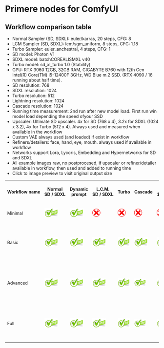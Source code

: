 # Primere nodes for ComfyUI
## Workflow comparison table

- Normal Sampler (SD, SDXL): euler/karras, 20 steps, CFG: 8
- LCM Sampler (SD, SDXL): lcm/sgm_uniform, 8 steps, CFG: 1.18
- Turbo Sampler: euler_anchestral, 4 steps, CFG: 1
- SD model: Photon V1
- SDXL model: batchCOREALISMXL v40
- Turbo model: sd_xl_turbo 1.0 (Stability)
- GPU: RTX 3060 12GB, 32GB RAM, GIGABYTE B760 with 12th Gen Intel(R) Core(TM) i5-12400F 3GHz, WD Blue m.2 SSD. (RTX 4090 / 16 running about half time).
- SD resolution: 768
- SDXL resolution: 1024
- Turbo resolution: 512
- Lightning resolution: 1024
- Cascade resolution: 1024
- Running time measurement: 2nd run after new model load. First run win model load depending the speed ofyour SSD
- Upscaler: Ultimate SD upscaler. 4x for SD (768 x 4), 3.2x for SDXL (1024 x 3.2), 4x for Turbo (512 x 4). Always used and measured when available in the workflow
- Custom VAE always used (and loaded) if exist in workflow
- Refiners/detailers: face, hand, eye, mouth. always used if available in workflow
- Networks support Lora, Lycoris, Embedding and Hypernetworks for SD and SDXL
- All example images raw, no postprocesed, if upscaler or refiner/detailer available in workflow, then used and added to running time
- Click to image preview to visit original output size

<table>
    <tr>
        <th nowrap rowspan="3">Workflow name</th>
        <th nowrap rowspan="3">Normal<br>SD / SDXL</th>
        <th nowrap rowspan="3">Dynamic<br>prompt</th>
        <th nowrap rowspan="3">L.C.M.<br>SD / SDXL</th>
        <th nowrap rowspan="3">Turbo</th>
        <th nowrap rowspan="3">Cascade</th>
        <th nowrap rowspan="3">Lightning<br>1,2,4,8 steps</th>
        <th nowrap rowspan="3">Upscale<br>to ~6mpx</th>
        <th nowrap rowspan="3">Image save</th>
        <th nowrap rowspan="3">Refiners<br>4 refiners</th>
        <th nowrap rowspan="3">Recycler</th>
        <th nowrap rowspan="3">Styles</th>
        <th nowrap rowspan="3">Networks</th>
        <th nowrap rowspan="3">Custom<br>VAE</th>
        <th nowrap rowspan="3">RTX 3060/12</th>
        <th nowrap rowspan="3">SD (768)<br>Photon_V1</th>
        <th nowrap rowspan="3">SDXL (1024)<br>batchCOREALISMXL</th>
        <th nowrap rowspan="3">SD LCM (768)<br>Photon_V1</th>
        <th nowrap rowspan="3">SDXL LCM (1024)<br>batchCOREALISMXL</th>
        <th nowrap rowspan="3">Turbo (512)<br>sd_xl_turbo_1.0</th>
        <th nowrap rowspan="3">Cascade (1024)</th>
        <th nowrap colspan="16">Lightning (1024)</th>
    </tr>
    <tr>
        <th nowrap colspan="5">SAFETENSOR</th>
        <th nowrap colspan="4">LORA + batchCOREALISMXL_v40</th>
        <th nowrap colspan="5">UNET</th>
        <th nowrap colspan="2">Custom</th>
    </tr>
    <tr>
        <th nowrap>Step 1</th>
        <th nowrap>Step 2</th>
        <th nowrap>Step 4</th>
        <th nowrap>Step 8</th>
        <th nowrap>Custom</th>
        <th nowrap>Step 2</th>
        <th nowrap>Step 4</th>
        <th nowrap>Step 8</th>
        <th nowrap>Custom</th>
        <th nowrap>Step 1</th>
        <th nowrap>Step 2</th>
        <th nowrap>Step 4</th>
        <th nowrap>Step 8</th>
        <th nowrap>Custom</th>
        <th nowrap>Step 8</th>
        <th nowrap>Step 6</th>
    </tr>
    <tr>
        <td>Minimal</td>
        <td><img src="../readme_images/green-yes.png" height="30 px"></td>
        <td><img src="../readme_images/green-yes.png" height="30 px"></td>
        <td><img src="../readme_images/red-no.png" height="26px"></td>
        <td><img src="../readme_images/red-no.png" height="26px"></td>
        <td><img src="../readme_images/red-no.png" height="26px"></td>
        <td><img src="../readme_images/red-no.png" height="26px"></td>
        <td><img src="../readme_images/red-no.png" height="26px"></td>
        <td><img src="../readme_images/red-no.png" height="26px"></td>
        <td><img src="../readme_images/red-no.png" height="26px"></td>
        <td><img src="../readme_images/red-no.png" height="26px"></td>
        <td><img src="../readme_images/red-no.png" height="26px"></td>
        <td><img src="../readme_images/red-no.png" height="26px"></td>
        <td><img src="../readme_images/red-no.png" height="26px"></td>
        <td nowrap>SD: 7 sec<br>SDXL: 35 sec</td>
        <td><a href="../readme_images/example-minimal-sd-raw.jpg"><img src="../readme_images/example-minimal-sd.jpg" height="60 px"></a></td>
        <td><a href="../readme_images/example-minimal-sdxl-raw.jpg"><img src="../readme_images/example-minimal-sdxl.jpg" height="60 px"></a></td>
        <td><img src="../readme_images/red-no.png" height="26px"></td>
        <td><img src="../readme_images/red-no.png" height="26px"></td>
        <td><img src="../readme_images/red-no.png" height="26px"></td>
        <td><img src="../readme_images/red-no.png" height="26px"></td>
        <td><img src="../readme_images/red-no.png" height="26px"></td>
        <td><img src="../readme_images/red-no.png" height="26px"></td>
        <td><img src="../readme_images/red-no.png" height="26px"></td>
        <td><img src="../readme_images/red-no.png" height="26px"></td>
        <td><img src="../readme_images/red-no.png" height="26px"></td>
        <td><img src="../readme_images/red-no.png" height="26px"></td>
        <td><img src="../readme_images/red-no.png" height="26px"></td>
        <td><img src="../readme_images/red-no.png" height="26px"></td>
        <td><img src="../readme_images/red-no.png" height="26px"></td>
        <td><img src="../readme_images/red-no.png" height="26px"></td>
        <td><img src="../readme_images/red-no.png" height="26px"></td>
        <td><img src="../readme_images/red-no.png" height="26px"></td>
        <td><img src="../readme_images/red-no.png" height="26px"></td>
        <td><img src="../readme_images/red-no.png" height="26px"></td>
        <td><img src="../readme_images/red-no.png" height="26px"></td>
        <td><img src="../readme_images/red-no.png" height="26px"></td>
    </tr>
    <tr>
        <td>Basic</td>
        <td><img src="../readme_images/green-yes.png" height="30 px"></td>
        <td><img src="../readme_images/green-yes.png" height="30 px"></td>
        <td><img src="../readme_images/green-yes.png" height="30 px"></td>
        <td><img src="../readme_images/green-yes.png" height="30 px"></td>
        <td><img src="../readme_images/green-yes.png" height="30 px"></td>
        <td><img src="../readme_images/green-yes.png" height="30 px"></td>
        <td><img src="../readme_images/red-no.png" height="26px"></td>
        <td><img src="../readme_images/red-no.png" height="26px"></td>
        <td><img src="../readme_images/red-no.png" height="26px"></td>
        <td><img src="../readme_images/red-no.png" height="26px"></td>
        <td><img src="../readme_images/red-no.png" height="26px"></td>
        <td><img src="../readme_images/red-no.png" height="26px"></td>
        <td><img src="../readme_images/red-no.png" height="26px"></td>
        <td nowrap>SD: 7 sec<br>SD LCM: 3 sec<br>SDXL: 36 sec<br>SDXL LCM: 21 sec<br>Turbo: 21 sec<br>Cascade: 52 sec<br>Lightning (Lora 8): 18 sec</td>
        <td><a href="../readme_images/example-basic-sd-raw.jpg"><img src="../readme_images/example-basic-sd.jpg" height="60 px"></a></td>
        <td><a href="../readme_images/example-basic-sdxl-raw.jpg"><img src="../readme_images/example-basic-sdxl.jpg" height="60 px"></a></td>
        <td><a href="../readme_images/example-basic-sdlcm-raw.jpg"><img src="../readme_images/example-basic-sdlcm.jpg" height="60 px"></a></td>
        <td><a href="../readme_images/example-basic-sdxllcm-raw.jpg"><img src="../readme_images/example-basic-sdxllcm.jpg" height="60 px"></a></td>
        <td><a href="../readme_images/example-basic-turbo-raw.jpg"><img src="../readme_images/example-basic-turbo.jpg" height="60 px"></a></td>
        <td><a href="../readme_images/example-basic-cascade-raw.jpg"><img src="../readme_images/example-basic-cascade.jpg" height="60 px"></a></td>
        <td><a href="../readme_images/example-basic-lightning-safetensor-1-raw.jpg"><img src="../readme_images/example-basic-lightning-safetensor-1.jpg" height="60 px"></a></td>
        <td><a href="../readme_images/example-basic-lightning-safetensor-2-raw.jpg"><img src="../readme_images/example-basic-lightning-safetensor-2.jpg" height="60 px"></a></td>
        <td><a href="../readme_images/example-basic-lightning-safetensor-4-raw.jpg"><img src="../readme_images/example-basic-lightning-safetensor-4.jpg" height="60 px"></a></td>
        <td><a href="../readme_images/example-basic-lightning-safetensor-8-raw.jpg"><img src="../readme_images/example-basic-lightning-safetensor-8.jpg" height="60 px"></a></td>
        <td><a href="../readme_images/example-basic-lightning-safetensor-6-raw.jpg"><img src="../readme_images/example-basic-lightning-safetensor-6.jpg" height="60 px"></a></td>
        <td><a href="../readme_images/example-basic-lightning-lora-2-raw.jpg"><img src="../readme_images/example-basic-lightning-lora-2.jpg" height="60 px"></a></td>
        <td><a href="../readme_images/example-basic-lightning-lora-4-raw.jpg"><img src="../readme_images/example-basic-lightning-lora-4.jpg" height="60 px"></a></td>
        <td><a href="../readme_images/example-basic-lightning-lora-8-raw.jpg"><img src="../readme_images/example-basic-lightning-lora-8.jpg" height="60 px"></a></td>
        <td><a href="../readme_images/example-basic-lightning-lora-6-raw.jpg"><img src="../readme_images/example-basic-lightning-lora-6.jpg" height="60 px"></a></td>
        <td><a href="../readme_images/example-basic-lightning-unet-1-raw.jpg"><img src="../readme_images/example-basic-lightning-unet-1.jpg" height="60 px"></a></td>
        <td><a href="../readme_images/example-basic-lightning-unet-2-raw.jpg"><img src="../readme_images/example-basic-lightning-unet-2.jpg" height="60 px"></a></td>
        <td><a href="../readme_images/example-basic-lightning-unet-4-raw.jpg"><img src="../readme_images/example-basic-lightning-unet-4.jpg" height="60 px"></a></td>
        <td><a href="../readme_images/example-basic-lightning-unet-8-raw.jpg"><img src="../readme_images/example-basic-lightning-unet-8.jpg" height="60 px"></a></td>
        <td><a href="../readme_images/example-basic-lightning-unet-6-raw.jpg"><img src="../readme_images/example-basic-lightning-unet-6.jpg" height="60 px"></a></td>
        <td><a href="../readme_images/example-basic-lightning-custom-8-raw.jpg"><img src="../readme_images/example-basic-lightning-custom-8.jpg" height="60 px"></a></td>
        <td><a href="../readme_images/example-basic-lightning-custom-6-raw.jpg"><img src="../readme_images/example-basic-lightning-custom-6.jpg" height="60 px"></a></td>
    </tr>
    <tr>
        <td>Advanced</td>
        <td><img src="../readme_images/green-yes.png" height="30 px"></td>
        <td><img src="../readme_images/green-yes.png" height="30 px"></td>
        <td><img src="../readme_images/green-yes.png" height="30 px"></td>
        <td><img src="../readme_images/green-yes.png" height="30 px"></td>
        <td><img src="../readme_images/green-yes.png" height="26px"></td>
        <td><img src="../readme_images/green-yes.png" height="26px"></td>
        <td><img src="../readme_images/green-yes.png" height="30 px"></td>
        <td><img src="../readme_images/green-yes.png" height="30 px"></td>
        <td><img src="../readme_images/red-no.png" height="26px"></td>
        <td><img src="../readme_images/red-no.png" height="26px"></td>
        <td><img src="../readme_images/red-no.png" height="26px"></td>
        <td><img src="../readme_images/red-no.png" height="26px"></td>
        <td><img src="../readme_images/green-yes.png" height="30 px"></td>
        <td nowrap><u>Upscaled to ~10mpx:</u><br>SD: 40 sec<br>SD LCM: 39 sec<br>SDXL: 67 sec<br>SDXL LCM: 52 sec<br>Turbo: 46 sec<br>Cascade: 110 sec<br>Lightning (Lora 8): 76 sec</td>
        <td><a href="../readme_images/example-advanced-sd-raw.jpg"><img src="../readme_images/example-advanced-sd.jpg" height="60 px"></a></td>
        <td><a href="../readme_images/example-advanced-sdxl-raw.jpg"><img src="../readme_images/example-advanced-sdxl.jpg" height="60 px"></a></td>
        <td><a href="../readme_images/example-advanced-sdlcm-raw.jpg"><img src="../readme_images/example-advanced-sdlcm.jpg" height="60 px"></a></td>
        <td><a href="../readme_images/example-advanced-sdxllcm-raw.jpg"><img src="../readme_images/example-advanced-sdxllcm.jpg" height="60 px"></a></td>
        <td><a href="../readme_images/example-advanced-turbo-raw.jpg"><img src="../readme_images/example-advanced-turbo.jpg" height="60 px"></a></td>
        <td><a href="../readme_images/example-advanced-cascade-raw.jpg"><img src="../readme_images/example-advanced-cascade.jpg" height="60 px"></a></td>
        <td><a href="../readme_images/example-advanced-lightning-safetensor-1-raw.jpg"><img src="../readme_images/example-advanced-lightning-safetensor-1.jpg" height="60 px"></a></td>
        <td><a href="../readme_images/example-advanced-lightning-safetensor-2-raw.jpg"><img src="../readme_images/example-advanced-lightning-safetensor-2.jpg" height="60 px"></a></td>
        <td><a href="../readme_images/example-advanced-lightning-safetensor-4-raw.jpg"><img src="../readme_images/example-advanced-lightning-safetensor-4.jpg" height="60 px"></a></td>
        <td><a href="../readme_images/example-advanced-lightning-safetensor-8-raw.jpg"><img src="../readme_images/example-advanced-lightning-safetensor-8.jpg" height="60 px"></a></td>
        <td><a href="../readme_images/example-advanced-lightning-safetensor-6-raw.jpg"><img src="../readme_images/example-advanced-lightning-safetensor-6.jpg" height="60 px"></a></td>
        <td><a href="../readme_images/example-advanced-lightning-lora-2-raw.jpg"><img src="../readme_images/example-advanced-lightning-lora-2.jpg" height="60 px"></a></td>
        <td><a href="../readme_images/example-advanced-lightning-lora-4-raw.jpg"><img src="../readme_images/example-advanced-lightning-lora-4.jpg" height="60 px"></a></td>
        <td><a href="../readme_images/example-advanced-lightning-lora-8-raw.jpg"><img src="../readme_images/example-advanced-lightning-lora-8.jpg" height="60 px"></a></td>
        <td><a href="../readme_images/example-advanced-lightning-lora-6-raw.jpg"><img src="../readme_images/example-advanced-lightning-lora-6.jpg" height="60 px"></a></td>
        <td><a href="../readme_images/example-advanced-lightning-unet-1-raw.jpg"><img src="../readme_images/example-advanced-lightning-unet-1.jpg" height="60 px"></a></td>
        <td><a href="../readme_images/example-advanced-lightning-unet-2-raw.jpg"><img src="../readme_images/example-advanced-lightning-unet-2.jpg" height="60 px"></a></td>
        <td><a href="../readme_images/example-advanced-lightning-unet-4-raw.jpg"><img src="../readme_images/example-advanced-lightning-unet-4.jpg" height="60 px"></a></td>
        <td><a href="../readme_images/example-advanced-lightning-unet-8-raw.jpg"><img src="../readme_images/example-advanced-lightning-unet-8.jpg" height="60 px"></a></td>
        <td><a href="../readme_images/example-advanced-lightning-unet-6-raw.jpg"><img src="../readme_images/example-advanced-lightning-unet-6.jpg" height="60 px"></a></td>
        <td><a href="../readme_images/example-advanced-lightning-custom-8-raw.jpg"><img src="../readme_images/example-advanced-lightning-custom-8.jpg" height="60 px"></a></td>
        <td><a href="../readme_images/example-advanced-lightning-custom-6-raw.jpg"><img src="../readme_images/example-advanced-lightning-custom-6.jpg" height="60 px"></a></td>
    </tr>
    <tr>
        <td>Full</td>
        <td><img src="../readme_images/green-yes.png" height="30 px"></td>
        <td><img src="../readme_images/green-yes.png" height="30 px"></td>
        <td><img src="../readme_images/green-yes.png" height="30 px"></td>
        <td><img src="../readme_images/green-yes.png" height="30 px"></td>
        <td><img src="../readme_images/green-yes.png" height="26px"></td>
        <td><img src="../readme_images/green-yes.png" height="26px"></td>
        <td><img src="../readme_images/green-yes.png" height="30 px"></td>
        <td><img src="../readme_images/green-yes.png" height="30 px"></td>
        <td><img src="../readme_images/green-yes.png" height="30 px"></td>
        <td><img src="../readme_images/green-yes.png" height="30 px"></td>
        <td><img src="../readme_images/green-yes.png" height="30 px"></td>
        <td><img src="../readme_images/green-yes.png" height="30 px"></td>
        <td><img src="../readme_images/green-yes.png" height="30 px"></td>
        <td nowrap><u>Upscaled to 6 mpx<br>+ 4 detailers</u><br>SD: 166 sec<br>SD LCM: 100 sec<br>SDXL: 330 sec<br>SDXL LCM: 160 sec<br>Turbo: 103 sec</td>
        <td><a href="../readme_images/example-latest-sd-raw.jpg"><img src="../readme_images/example-latest-sd.jpg" height="60 px"></a></td>
        <td><a href="../readme_images/example-latest-sdxl-raw.jpg"><img src="../readme_images/example-latest-sdxl.jpg" height="60 px"></a></td>
        <td><a href="../readme_images/example-latest-sdlcm-raw.jpg"><img src="../readme_images/example-latest-sdlcm.jpg" height="60 px"></a></td>
        <td><a href="../readme_images/example-latest-sdxllcm-raw.jpg"><img src="../readme_images/example-latest-sdxllcm.jpg" height="60 px"></a></td>
        <td><a href="../readme_images/example-latest-turbo-raw.jpg"><img src="../readme_images/example-latest-turbo.jpg" height="60 px"></a></td>
        <td>soon</td>
        <td>soon</td>
        <td>soon</td>
        <td>soon</td>
        <td>soon</td>
        <td>soon</td>
        <td>soon</td>
        <td>soon</td>
        <td>soon</td>
        <td>soon</td>
        <td>soon</td>
        <td>soon</td>
        <td>soon</td>
        <td>soon</td>
        <td>soon</td>
        <td>soon</td>
        <td>soon</td>
    </tr>
</table>